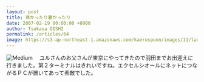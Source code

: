 ```yaml
---
layout: post
title: 寒かったり暑かったり
date: 2007-02-19 00:00:00 +0900
author: Tsukasa OISHI
permalink: /articles/64
image: https://s3-ap-northeast-1.amazonaws.com/kaeruspoon/images/11/large.jpg?1300871611
---
```


![Medium](https://s3-ap-northeast-1.amazonaws.com/kaeruspoon/images/11/medium.jpg?1300871611)
　ユルさんのお父さんが東京にやってきたので羽田までお出迎えに行きました。第２ターミナルはきれいですね。エクセルシオールにネットにつながるＰＣが置いてあって素敵でした。

